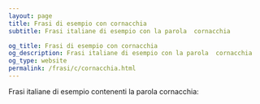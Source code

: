 ```yaml
---
layout: page
title: Frasi di esempio con cornacchia 
subtitle: Frasi italiane di esempio con la parola  cornacchia

og_title: Frasi di esempio con cornacchia 
og_description: Frasi italiane di esempio con la parola  cornacchia
og_type: website
permalink: /frasi/c/cornacchia.html
---
```


Frasi italiane di esempio contenenti la parola cornacchia:


